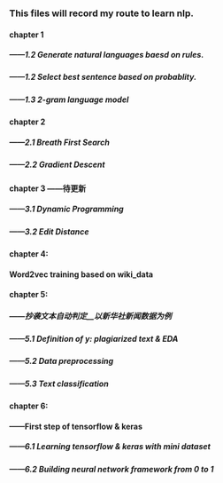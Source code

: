 ### This files will record my route to learn nlp.
#### chapter 1
##### ——1.2 Generate natural languages baesd on rules.
##### ——1.2 Select best sentence based on probablity.
##### ——1.3 2-gram language model

#### chapter 2
##### ——2.1 Breath First Search
##### ——2.2 Gradient Descent  

#### chapter 3 ——待更新
##### ——3.1 Dynamic Programming
##### ——3.2 Edit Distance 

#### chapter 4: 
#### Word2vec training based on wiki_data

#### chapter 5:
##### ——抄袭文本自动判定__以新华社新闻数据为例
##### ——5.1 Definition of y: plagiarized text & EDA
##### ——5.2 Data preprocessing
##### ——5.3 Text classification

#### chapter 6: 
#### ——First step of tensorflow & keras
##### ——6.1 Learning tensorflow & keras with mini dataset
##### ——6.2 Building neural network framework from 0 to 1
